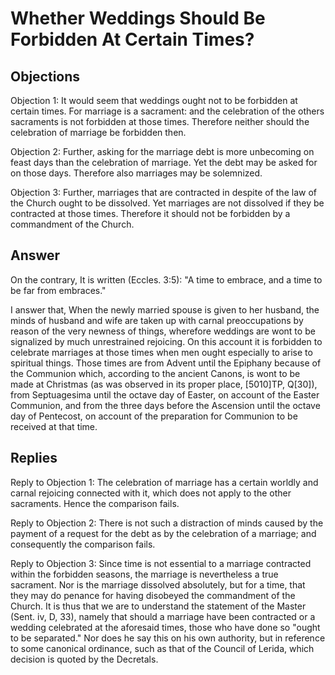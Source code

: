 # Whether Weddings Should Be Forbidden At Certain Times?

## Objections

Objection 1: It would seem that weddings ought not to be forbidden at certain times. For marriage is a sacrament: and the celebration of the others sacraments is not forbidden at those times. Therefore neither should the celebration of marriage be forbidden then.

Objection 2: Further, asking for the marriage debt is more unbecoming on feast days than the celebration of marriage. Yet the debt may be asked for on those days. Therefore also marriages may be solemnized.

Objection 3: Further, marriages that are contracted in despite of the law of the Church ought to be dissolved. Yet marriages are not dissolved if they be contracted at those times. Therefore it should not be forbidden by a commandment of the Church.

## Answer

On the contrary, It is written (Eccles. 3:5): "A time to embrace, and a time to be far from embraces."

I answer that, When the newly married spouse is given to her husband, the minds of husband and wife are taken up with carnal preoccupations by reason of the very newness of things, wherefore weddings are wont to be signalized by much unrestrained rejoicing. On this account it is forbidden to celebrate marriages at those times when men ought especially to arise to spiritual things. Those times are from Advent until the Epiphany because of the Communion which, according to the ancient Canons, is wont to be made at Christmas (as was observed in its proper place, [5010]TP, Q[30]), from Septuagesima until the octave day of Easter, on account of the Easter Communion, and from the three days before the Ascension until the octave day of Pentecost, on account of the preparation for Communion to be received at that time.

## Replies

Reply to Objection 1: The celebration of marriage has a certain worldly and carnal rejoicing connected with it, which does not apply to the other sacraments. Hence the comparison fails.

Reply to Objection 2: There is not such a distraction of minds caused by the payment of a request for the debt as by the celebration of a marriage; and consequently the comparison fails.

Reply to Objection 3: Since time is not essential to a marriage contracted within the forbidden seasons, the marriage is nevertheless a true sacrament. Nor is the marriage dissolved absolutely, but for a time, that they may do penance for having disobeyed the commandment of the Church. It is thus that we are to understand the statement of the Master (Sent. iv, D, 33), namely that should a marriage have been contracted or a wedding celebrated at the aforesaid times, those who have done so "ought to be separated." Nor does he say this on his own authority, but in reference to some canonical ordinance, such as that of the Council of Lerida, which decision is quoted by the Decretals.